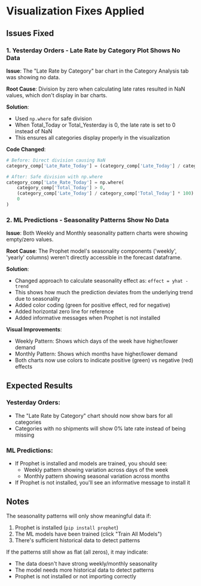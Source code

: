 # Visualization Fixes Applied

## Issues Fixed

### 1. Yesterday Orders - Late Rate by Category Plot Shows No Data

**Issue**: The "Late Rate by Category" bar chart in the Category Analysis tab was showing no data.

**Root Cause**: Division by zero when calculating late rates resulted in NaN values, which don't display in bar charts.

**Solution**: 
- Used `np.where` for safe division
- When Total_Today or Total_Yesterday is 0, the late rate is set to 0 instead of NaN
- This ensures all categories display properly in the visualization

**Code Changed**:
```python
# Before: Direct division causing NaN
category_comp['Late_Rate_Today'] = (category_comp['Late_Today'] / category_comp['Total_Today'] * 100).round(1)

# After: Safe division with np.where
category_comp['Late_Rate_Today'] = np.where(
    category_comp['Total_Today'] > 0,
    (category_comp['Late_Today'] / category_comp['Total_Today'] * 100).round(1),
    0
)
```

### 2. ML Predictions - Seasonality Patterns Show No Data

**Issue**: Both Weekly and Monthly seasonality pattern charts were showing empty/zero values.

**Root Cause**: The Prophet model's seasonality components ('weekly', 'yearly' columns) weren't directly accessible in the forecast dataframe.

**Solution**:
- Changed approach to calculate seasonality effect as: `effect = yhat - trend`
- This shows how much the prediction deviates from the underlying trend due to seasonality
- Added color coding (green for positive effect, red for negative)
- Added horizontal zero line for reference
- Added informative messages when Prophet is not installed

**Visual Improvements**:
- Weekly Pattern: Shows which days of the week have higher/lower demand
- Monthly Pattern: Shows which months have higher/lower demand
- Both charts now use colors to indicate positive (green) vs negative (red) effects

## Expected Results

### Yesterday Orders:
- The "Late Rate by Category" chart should now show bars for all categories
- Categories with no shipments will show 0% late rate instead of being missing

### ML Predictions:
- If Prophet is installed and models are trained, you should see:
  - Weekly pattern showing variation across days of the week
  - Monthly pattern showing seasonal variation across months
- If Prophet is not installed, you'll see an informative message to install it

## Notes

The seasonality patterns will only show meaningful data if:
1. Prophet is installed (`pip install prophet`)
2. The ML models have been trained (click "Train All Models")
3. There's sufficient historical data to detect patterns

If the patterns still show as flat (all zeros), it may indicate:
- The data doesn't have strong weekly/monthly seasonality
- The model needs more historical data to detect patterns
- Prophet is not installed or not importing correctly